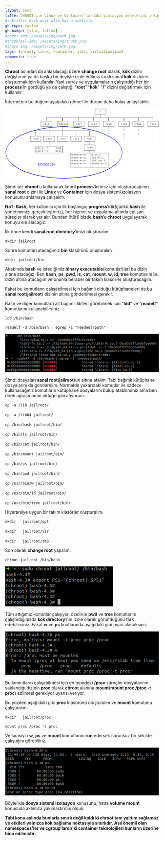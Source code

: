 ```yaml
---
layout: post
title: CHROOT ile Linux ve Container’lardaki izolasyon meselesini anlayalım
#subtitle: Each post also has a subtitle
gh-repo: fatlan
gh-badge: [star, follow]
#cover-img: /assets/img/path.jpg
#thumbnail-img: /assets/img/thumb.png
#share-img: /assets/img/path.jpg
tags: [chroot, linux, container, jail, virtualiaztion]
comments: true
---
```


**Chroot** adından da anlaşılacağı üzere **change root** olarak, **kök** dizini değiştirme ya da başka bir deyişle izole edilmiş farklı sanal **kök** dizinleri oluşturmak için kullanılır. Yani servis ve uygulamaların çalıştırdığı her bir **process**’in gördüğü ya da çalıştığı “**root**” “**kök**” “**/**” dizini değiştirmek için kullanılır.

İnternetten bulduğum aşağıdaki görsel ile durum daha kolay anlaşılabilir.

![Crepe](/assets/img/chroot-izo/chroot01.png)

Şimdi biz **chroot**’u kullanarak kendi **process**’lerimiz için oluşturacağımız **sanal root** dizini ile **Linux** ve **Container** için dosya sistemi izolasyon konusunu anlamaya çalışalım.

**NoT**: **Bash**, her kullanıcı için ilk başlangıç **progress**’idir(çünkü **bash** ile yönetimimizi gerçekleştiririz), her hizmet ve uygulama altında çalışan süreçler olarak yer alır. Bundan ötürü bizde **bash**’e **chroot** uygulayarak konuyu ele alacağız.

İlk önce kendi **sanal root directory**’imizi oluşturalım

~~~
mkdir jailroot
~~~

Sonra komutları atacağımız **bin** klasörünü oluşturalım

~~~
mkdir jailroot/bin
~~~

Akabinde **bash** ve istediğimiz **binary executable**(komutlar)leri bu dizin altına atacağız. Ben **bash**, **ps**, **pwd**, **ls**, **cat**, **mount**, **w**, **id**, **tree** komutlarını bu dizin altına atacağım ve onunla beraber bir takım klasörler oluşturacağım.

Fakat bu komutların çalışabilmesi için bağımlı olduğu kütüphaneleri de bu **sanal root**(**jailroot**) dizinin altına gönderilmesi gerekir.

Bash ve diğer komutlara ait bağımlı lib’leri görebilmek için “**ldd**” ve “**readelf**” komutlarını kullanabilirsiniz.

~~~
ldd /bin/bash
~~~
~~~
readelf -d /bin/bash | egrep -i "needed|rpath"
~~~

![Crepe](/assets/img/chroot-izo/chroot02.png)

Şimdi dosyaları **sanal root**(**jailroot**)un altına atalım. Tabi bağımlı kütüphane dosyalarını da gönderelim. Normalde yukarıdaki komutlar ile sadece kullanacağınız komutların kütüphane dosyalarını bulup atabilirsiniz ama ben direk uğraşmadan olduğu gibi atıyorum.

~~~
cp -a /lib jailroot/

cp -a /lib64 jailroot/

cp /bin/bash jailroot/bin/

cp /bin/ls jailroot/bin/

cp /bin/cat jailroot/bin/

cp /bin/mount jailroot/bin/

cp /bin/ps jailroot/bin/

cp /bin/pwd jailroot/bin/

cp /usr/bin/w jailroot/bin/

cp /usr/bin/id jailroot/bin/

cp /usr/bin/tree jailroot/bin/
~~~

Hiyerarşiye uygun bir takım klasörler oluşturalım.

~~~
mkdir	jailroot/opt

mkdir	jailroot/var

mkdir	jailroot/tmp
~~~

Son olarak **change root** yapalım.

~~~
chroot jailroot /bin/bash
~~~

![Crepe](/assets/img/chroot-izo/chroot03.png)

Tüm attığımız komutlar çalışıyor, özellikle **pwd** ve **tree** komutlarını çalıştırdığınızda **kök directory**’nin izole olarak göründüğünü fark edebilirsiniz. Fakat **w** ve **ps** koutlarında aşağıdaki gibi uyarı alacaksınız.

![Crepe](/assets/img/chroot-izo/chroot04.png)

Bu komutların çalışabilmesi için en tepedeki **/proc** süreçler dosyalarının saklandığı dizinin **proc** olarak **chroot** alanına **mount**(**mount proc /proc -t proc**) edilmesi gerekiyor uyarısı veriyor.

Bu yüzden aşağıdaki gibi **proc** klasörünü oluşturalım ve **mount** komutunu çalıştıralım.

~~~
mkdir	jailroot/proc
~~~
~~~
mount proc /proc -t proc
~~~

Ve sırasıyla **w**, **ps** ve **mount** komutlarını **run** edersek sorunsuz bir şekilde çalıştığını görebiliriz.

![Crepe](/assets/img/chroot-izo/chroot05.png)

Böylelikle **dosya sistemi izolasyon** konusunu, hatta **volume mount** konusuda aklımıza yakınlaştırmış olduk.

**Tabi konu aslında bunlarla sınırlı değil kaldı ki chroot tam yalıtım sağlamaz ve etkileri yalnızca kök bağlama noktasıyla sınırlıdır. Asıl önemli olan namespaces’ler ve cgroup’lardır ki container teknolojileri bunların üzerine bina edilmiştir.**
